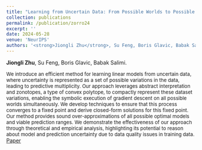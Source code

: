 ```yaml
---
title: "Learning from Uncertain Data: From Possible Worlds to Possible Models."
collection: publications
permalink: /publication/zorro24
excerpt: ''
date: 2024-05-28
venue: 'NeurIPS'
authors: '<strong>Jiongli Zhu</strong>, Su Feng, Boris Glavic, Babak Salimi'
---
```

**Jiongli Zhu**, Su Feng, Boris Glavic, Babak Salimi.<br>

<font size=2>We introduce an efficient method for learning linear models from uncertain data, where uncertainty is represented as a set of possible variations in the data, leading to predictive multiplicity. Our approach leverages abstract interpretation and zonotopes, a type of convex polytope, to compactly represent these dataset variations, enabling the symbolic execution of gradient descent on all possible worlds simultaneously. We develop techniques to ensure that this process converges to a fixed point and derive closed-form solutions for this fixed point. Our method provides sound over-approximations of all possible optimal models and viable prediction ranges. We demonstrate the effectiveness of our approach through theoretical and empirical analysis, highlighting its potential to reason about model and prediction uncertainty due to data quality issues in training data.</font>
[Paper](https://arxiv.org/abs/2405.18549)